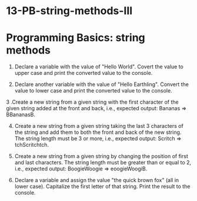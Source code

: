 # 13-PB-string-methods-III


# Programming Basics: string methods
 

1. Declare a variable with the value of "Hello World". Covert the value to upper case and print the converted value to the console.

2. Declare another variable with the value of "Hello Earthling". Convert the value to lower case and print the converted value to the console.

3 .Create a new string from a given string with the first character of the given string added at the front and back, i.e., expected output: Bananas => BBananasB.

4. Create a new string from a given string taking the last 3 characters of the string and add them to both the front and back of the new string. The string length must be 3 or more, i.e., expected output: Scritch => tchScritchtch.

5. Create a new string from a given string by changing the position of first and last characters. The string length must be greater than or equal to 2, i.e., expected output: BoogieWoogie => eoogieWoogiB.

6. Declare a variable and assign the value "the quick brown fox" (all in lower case). Capitalize the first letter of that string. Print the result to the console.